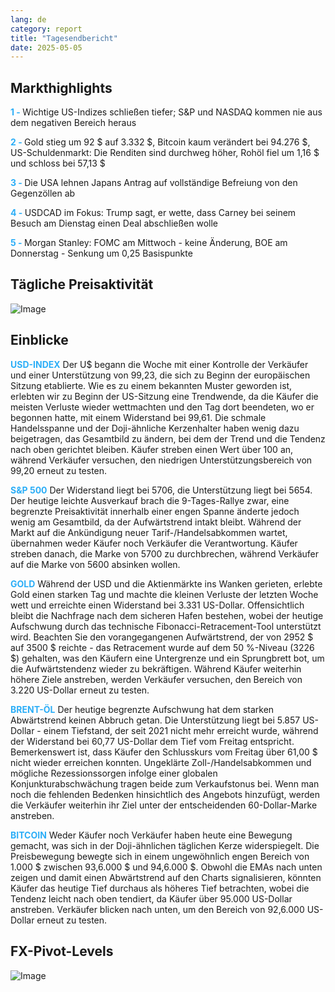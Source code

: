```yaml
---
lang: de
category: report
title: "Tagesendbericht"
date: 2025-05-05
---
```



<h2>Markthighlights</h2>
<strong style="color: #2caef7;">1 - </strong> Wichtige US-Indizes schließen tiefer; S&P und NASDAQ kommen nie aus dem negativen Bereich heraus

<strong style="color: #2caef7;">2 - </strong> Gold stieg um 92 $ auf 3.332 $, Bitcoin kaum verändert bei 94.276 $, US-Schuldenmarkt: Die Renditen sind durchweg höher, Rohöl fiel um 1,16 $ und schloss bei 57,13 $

<strong style="color: #2caef7;">3 - </strong> Die USA lehnen Japans Antrag auf vollständige Befreiung von den Gegenzöllen ab

<strong style="color: #2caef7;">4 - </strong> USDCAD im Fokus: Trump sagt, er wette, dass Carney bei seinem Besuch am Dienstag einen Deal abschließen wolle

<strong style="color: #2caef7;">5 - </strong> Morgan Stanley: FOMC am Mittwoch - keine Änderung, BOE am Donnerstag - Senkung um 0,25 Basispunkte



<h2>Tägliche Preisaktivität</h2>
<img src="https://markleighedu.github.io/img/May-2025/05-May-2025/price.jpg" alt="Image"/>

<h2>Einblicke</h2>
<strong style="color: #2caef7;">USD-INDEX</strong> Der U$ begann die Woche mit einer Kontrolle der Verkäufer und einer Unterstützung von 99,23, die sich zu Beginn der europäischen Sitzung etablierte. Wie es zu einem bekannten Muster geworden ist, erlebten wir zu Beginn der US-Sitzung eine Trendwende, da die Käufer die meisten Verluste wieder wettmachten und den Tag dort beendeten, wo er begonnen hatte, mit einem Widerstand bei 99,61. Die schmale Handelsspanne und der Doji-ähnliche Kerzenhalter haben wenig dazu beigetragen, das Gesamtbild zu ändern, bei dem der Trend und die Tendenz nach oben gerichtet bleiben. Käufer streben einen Wert über 100 an, während Verkäufer versuchen, den niedrigen Unterstützungsbereich von 99,20 erneut zu testen.

<strong style="color: #2caef7;">S&P 500</strong> Der Widerstand liegt bei 5706, die Unterstützung liegt bei 5654. Der heutige leichte Ausverkauf brach die 9-Tages-Rallye zwar, eine begrenzte Preisaktivität innerhalb einer engen Spanne änderte jedoch wenig am Gesamtbild, da der Aufwärtstrend intakt bleibt. Während der Markt auf die Ankündigung neuer Tarif-/Handelsabkommen wartet, übernahmen weder Käufer noch Verkäufer die Verantwortung. Käufer streben danach, die Marke von 5700 zu durchbrechen, während Verkäufer auf die Marke von 5600 absinken wollen.

<strong style="color: #2caef7;">GOLD</strong> Während der USD und die Aktienmärkte ins Wanken gerieten, erlebte Gold einen starken Tag und machte die kleinen Verluste der letzten Woche wett und erreichte einen Widerstand bei 3.331 US-Dollar. Offensichtlich bleibt die Nachfrage nach dem sicheren Hafen bestehen, wobei der heutige Aufschwung durch das technische Fibonacci-Retracement-Tool unterstützt wird. Beachten Sie den vorangegangenen Aufwärtstrend, der von 2952 $ auf 3500 $ reichte - das Retracement wurde auf dem 50 %-Niveau (3226 $) gehalten, was den Käufern eine Untergrenze und ein Sprungbrett bot, um die Aufwärtstendenz wieder zu bekräftigen. Während Käufer weiterhin höhere Ziele anstreben, werden Verkäufer versuchen, den Bereich von 3.220 US-Dollar erneut zu testen. 

<strong style="color: #2caef7;">BRENT-ÖL</strong> Der heutige begrenzte Aufschwung hat dem starken Abwärtstrend keinen Abbruch getan. Die Unterstützung liegt bei 5.857 US-Dollar - einem Tiefstand, der seit 2021 nicht mehr erreicht wurde, während der Widerstand bei 60,77 US-Dollar dem Tief vom Freitag entspricht. Bemerkenswert ist, dass Käufer den Schlusskurs vom Freitag über 61,00 $ nicht wieder erreichen konnten. Ungeklärte Zoll-/Handelsabkommen und mögliche Rezessionssorgen infolge einer globalen Konjunkturabschwächung tragen beide zum Verkaufstonus bei. Wenn man noch die fehlenden Bedenken hinsichtlich des Angebots hinzufügt, werden die Verkäufer weiterhin ihr Ziel unter der entscheidenden 60-Dollar-Marke anstreben. 

<strong style="color: #2caef7;">BITCOIN</strong> Weder Käufer noch Verkäufer haben heute eine Bewegung gemacht, was sich in der Doji-ähnlichen täglichen Kerze widerspiegelt. Die Preisbewegung bewegte sich in einem ungewöhnlich engen Bereich von 1.000 $ zwischen 93,6.000 $ und 94,6.000 $. Obwohl die EMAs nach unten zeigen und damit einen Abwärtstrend auf den Charts signalisieren, könnten Käufer das heutige Tief durchaus als höheres Tief betrachten, wobei die Tendenz leicht nach oben tendiert, da Käufer über 95.000 US-Dollar anstreben. Verkäufer blicken nach unten, um den Bereich von 92,6.000 US-Dollar erneut zu testen.



<h2>FX-Pivot-Levels</h2>
<img src="https://markleighedu.github.io/img/May-2025/05-May-2025/pivot.jpg" alt="Image"/>
